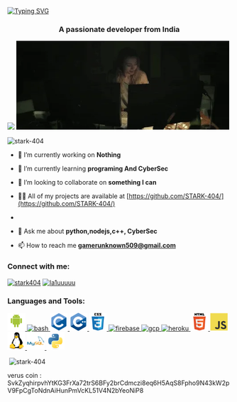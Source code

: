 <a href="https://git.io/typing-svg"><img src="https://readme-typing-svg.demolab.com?font=Fira+Code&size=30&pause=1000&color=D74BF7&width=435&lines=Hi+Iam+Stark" alt="Typing SVG" /></a>
<h3 align="center">A passionate developer from India</h3>
<img src="https://media0.giphy.com/media/C4NdKtRaQE9m8/giphy.webp?cid=6c09b9521034b8fd75dde569f985dab98b6ec6ff86be509b&ep=v1_internal_gifs_gifId&rid=giphy.webp&ct=g"/>
<img src="https://raw.githubusercontent.com/STARK-404/STARK-404/main/giphy.webp"/>

<p align="left"> <img src="https://komarev.com/ghpvc/?username=stark-404&label=Profile%20views&color=0e75b6&style=flat" alt="stark-404" /> </p>

- 🔭 I’m currently working on **Nothing**

- 🌱 I’m currently learning **programing And CyberSec**

- 👯 I’m looking to collaborate on **something I can**

- 👨‍💻 All of my projects are available at [https://github.com/STARK-404/](https://github.com/STARK-404/)

- 

- 💬 Ask me about **python,nodejs,c++, CyberSec**

- 📫 How to reach me **gamerunknown509@gmail.com**

<h3 align="left">Connect with me:</h3>
<p align="left">
<a href="https://twitter.com/Lalkrishna6314" target="blank"><img align="center" src="https://raw.githubusercontent.com/rahuldkjain/github-profile-readme-generator/master/src/images/icons/Social/twitter.svg" alt="stark404" height="30" width="40" /></a>
<a href="https://instagram.com/mr_lalu_1232" target="blank"><img align="center" src="https://raw.githubusercontent.com/rahuldkjain/github-profile-readme-generator/master/src/images/icons/Social/instagram.svg" alt="la1uuuuu" height="30" width="40" /></a>
</p>

<h3 align="left">Languages and Tools:</h3>
<p align="left"> <a href="https://developer.android.com" target="_blank" rel="noreferrer"> <img src="https://raw.githubusercontent.com/devicons/devicon/master/icons/android/android-original-wordmark.svg" alt="android" width="40" height="40"/> </a> <a href="https://www.gnu.org/software/bash/" target="_blank" rel="noreferrer"> <img src="https://www.vectorlogo.zone/logos/gnu_bash/gnu_bash-icon.svg" alt="bash" width="40" height="40"/> </a> <a href="https://www.cprogramming.com/" target="_blank" rel="noreferrer"> <img src="https://raw.githubusercontent.com/devicons/devicon/master/icons/c/c-original.svg" alt="c" width="40" height="40"/> </a> <a href="https://www.w3schools.com/cpp/" target="_blank" rel="noreferrer"> <img src="https://raw.githubusercontent.com/devicons/devicon/master/icons/cplusplus/cplusplus-original.svg" alt="cplusplus" width="40" height="40"/> </a> <a href="https://www.w3schools.com/css/" target="_blank" rel="noreferrer"> <img src="https://raw.githubusercontent.com/devicons/devicon/master/icons/css3/css3-original-wordmark.svg" alt="css3" width="40" height="40"/> </a> <a href="https://firebase.google.com/" target="_blank" rel="noreferrer"> <img src="https://www.vectorlogo.zone/logos/firebase/firebase-icon.svg" alt="firebase" width="40" height="40"/> </a> <a href="https://cloud.google.com" target="_blank" rel="noreferrer"> <img src="https://www.vectorlogo.zone/logos/google_cloud/google_cloud-icon.svg" alt="gcp" width="40" height="40"/> </a> <a href="https://heroku.com" target="_blank" rel="noreferrer"> <img src="https://www.vectorlogo.zone/logos/heroku/heroku-icon.svg" alt="heroku" width="40" height="40"/> </a> <a href="https://www.w3.org/html/" target="_blank" rel="noreferrer"> <img src="https://raw.githubusercontent.com/devicons/devicon/master/icons/html5/html5-original-wordmark.svg" alt="html5" width="40" height="40"/> </a> <a href="https://developer.mozilla.org/en-US/docs/Web/JavaScript" target="_blank" rel="noreferrer"> <img src="https://raw.githubusercontent.com/devicons/devicon/master/icons/javascript/javascript-original.svg" alt="javascript" width="40" height="40"/> </a> <a href="https://www.linux.org/" target="_blank" rel="noreferrer"> <img src="https://raw.githubusercontent.com/devicons/devicon/master/icons/linux/linux-original.svg" alt="linux" width="40" height="40"/> </a> <a href="https://www.mysql.com/" target="_blank" rel="noreferrer"> <img src="https://raw.githubusercontent.com/devicons/devicon/master/icons/mysql/mysql-original-wordmark.svg" alt="mysql" width="40" height="40"/> </a> <a href="https://www.python.org" target="_blank" rel="noreferrer"> <img src="https://raw.githubusercontent.com/devicons/devicon/master/icons/python/python-original.svg" alt="python" width="40" height="40"/> </a> </p>

<p>&nbsp;<img align="center" src="https://github-readme-stats.vercel.app/api?username=stark-404&show_icons=true&locale=en" alt="stark-404" /></p>
<p>verus coin : SvkZyqhirpvhYtKG3FrXa72trS6BFy2brCdmczi8eq6H5AqS8Fpho9N43kW2pV9FpCgToNdnAiHunPmVcKL51V4N2bYeoNiP8</p>
